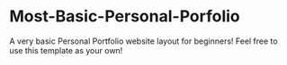 # Most-Basic-Personal-Porfolio
A very basic Personal Portfolio website layout for beginners! Feel free to use this template as your own!
